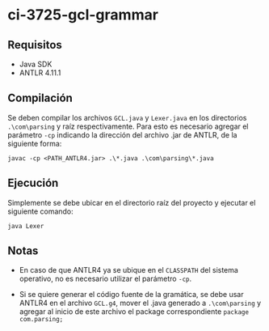 # ci-3725-gcl-grammar
## Requisitos
 - Java SDK
 - ANTLR 4.11.1

## Compilación
Se deben compilar los archivos `GCL.java` y `Lexer.java` en los directorios `.\com\parsing` y raíz 
respectivamente. Para esto es necesario agregar el parámetro `-cp` indicando la dirección del archivo .jar 
de ANTLR, de la siguiente forma:

    javac -cp <PATH_ANTLR4.jar> .\*.java .\com\parsing\*.java
    
## Ejecución
Simplemente se debe ubicar en el directorio raíz del proyecto y ejecutar el siguiente comando:

    java Lexer
    
## Notas
 - En caso de que ANTLR4 ya se ubique en el `CLASSPATH` del sistema operativo, no es necesario utilizar el
parámetro `-cp`.

 - Si se quiere generar el código fuente de la gramática, se debe usar ANTLR4 en el archivo `GCL.g4`, mover el .java generado a `.\com\parsing` y agregar al inicio de este archivo el package correspondiente `package com.parsing;`
